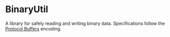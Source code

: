 # BinaryUtil
A library for safely reading and writing binary data. Specifications follow the [Protocol Buffers](https://developers.google.com/protocol-buffers/docs/encoding) encoding.